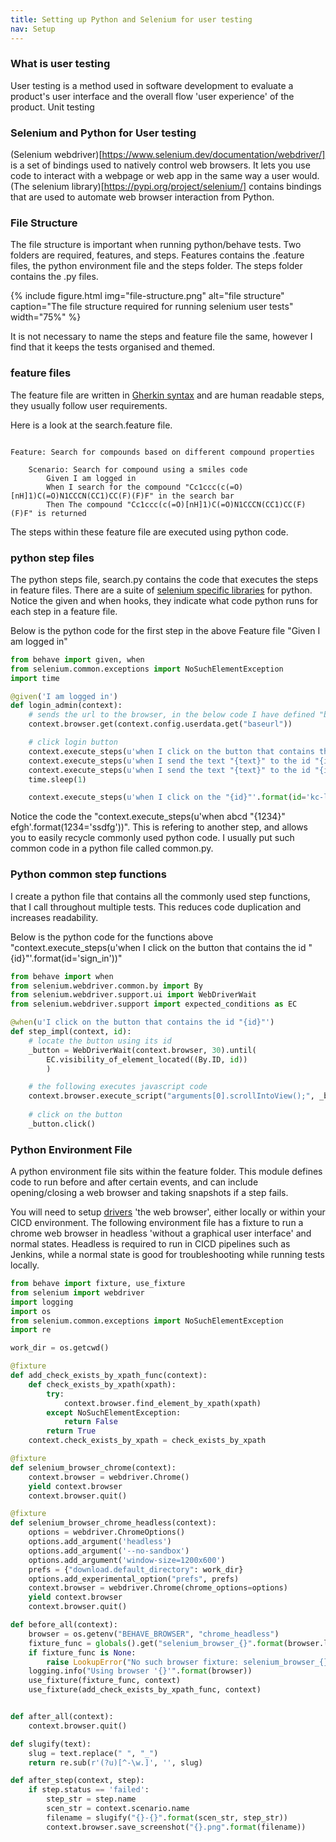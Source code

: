 ```yaml
---
title: Setting up Python and Selenium for user testing
nav: Setup
---
```


### What is user testing

User testing is a method used in software development to evaluate a product's user interface and the overall flow 'user experience' of the product. Unit testing 


### Selenium and Python for User testing

(Selenium webdriver)[https://www.selenium.dev/documentation/webdriver/] is a set of bindings used to natively control web browsers. It lets you use code to interact with a webpage or web app in the same way a user would. 
(The selenium library)[https://pypi.org/project/selenium/] contains bindings that are used to automate web browser interaction from Python.




### File Structure

The file structure is important when running python/behave tests. Two folders are required, features, and steps. Features contains the .feature files, the python environment file and the steps folder. The steps folder contains the .py files.

{% include figure.html img="file-structure.png" alt="file structure" caption="The file structure required for running selenium user tests" width="75%" %}

It is not necessary to name the steps and feature file the same, however I find that it keeps the tests organised and themed.

### feature files
The feature file are written in [Gherkin syntax](https://cucumber.io/docs/gherkin/) and are human readable steps, they usually follow user requirements.


Here is a look at the search.feature file.
```gherkin

Feature: Search for compounds based on different compound properties

    Scenario: Search for compound using a smiles code
        Given I am logged in
        When I search for the compound "Cc1ccc(c(=O)[nH]1)C(=O)N1CCCN(CC1)CC(F)(F)F" in the search bar
        Then The compound "Cc1ccc(c(=O)[nH]1)C(=O)N1CCCN(CC1)CC(F)(F)F" is returned

```
The steps within these feature file are executed using python code.

### python step files
The python steps file, search.py contains the code that executes the steps in feature files. There are a suite of [selenium specific libraries](https://selenium-python.readthedocs.io/) for python.
Notice the given and when hooks, they indicate what code python runs for each step in a feature file.

Below is the python code for the first step in the above Feature file "Given I am logged in"

```python
from behave import given, when
from selenium.common.exceptions import NoSuchElementException
import time

@given('I am logged in')
def login_admin(context):
    # sends the url to the browser, in the below code I have defined "baseurl" in the bash code that runs the users tests
    context.browser.get(context.config.userdata.get("baseurl"))

    # click login button
    context.execute_steps(u'when I click on the button that contains the link_text "{link_text}"'.format(link_text='Sign In'))   
    context.execute_steps(u'when I send the text "{text}" to the id "{id}"'.format(text=context.config.userdata.get("username"), id="username"))
    context.execute_steps(u'when I send the text "{text}" to the id "{id}"'.format(text=context.config.userdata.get("password"), id="password"))
    time.sleep(1)

    context.execute_steps(u'when I click on the "{id}"'.format(id='kc-login'))
```

Notice the code the "context.execute_steps(u'when abcd "{1234}" efgh'.format(1234='ssdfg'))". This is refering to another step, and allows you to easily recycle commonly used python code. I usually put such common code in a python file called common.py.

### Python common step functions
I create a python file that contains all the commonly used step functions, that I call throughout multiple tests. This reduces code duplication and increases readability. 

Below is the python code for the functions above "context.execute_steps(u'when I click on the button that contains the id "{id}"'.format(id='sign_in'))"

```python
from behave import when
from selenium.webdriver.common.by import By
from selenium.webdriver.support.ui import WebDriverWait
from selenium.webdriver.support import expected_conditions as EC

@when(u'I click on the button that contains the id "{id}"')
def step_impl(context, id):
    # locate the button using its id
    _button = WebDriverWait(context.browser, 30).until(
        EC.visibility_of_element_located((By.ID, id))
        )

    # the following executes javascript code
    context.browser.execute_script("arguments[0].scrollIntoView();", _button)
    
    # click on the button
    _button.click()
```

### Python Environment File
A python environment file sits within the feature folder. This module defines code to run before and after certain events, and can include opening/closing a web browser and taking snapshots if a step fails.

You will need to setup [drivers](https://selenium-python.readthedocs.io/installation.html#drivers) 'the web browser', either locally or within your CICD environment. The following environment file has a fixture to run a chrome web browser in headless 'without a graphical user interface' and normal states. Headless is required to run in CICD pipelines such as Jenkins, while a normal state is good for troubleshooting while running tests locally.

```python
from behave import fixture, use_fixture
from selenium import webdriver
import logging
import os
from selenium.common.exceptions import NoSuchElementException
import re

work_dir = os.getcwd()

@fixture
def add_check_exists_by_xpath_func(context):
    def check_exists_by_xpath(xpath):
        try:
            context.browser.find_element_by_xpath(xpath)
        except NoSuchElementException:
            return False
        return True
    context.check_exists_by_xpath = check_exists_by_xpath

@fixture
def selenium_browser_chrome(context):
    context.browser = webdriver.Chrome()
    yield context.browser
    context.browser.quit()

@fixture
def selenium_browser_chrome_headless(context):
    options = webdriver.ChromeOptions()
    options.add_argument('headless')
    options.add_argument('--no-sandbox')
    options.add_argument('window-size=1200x600')
    prefs = {"download.default_directory": work_dir}
    options.add_experimental_option("prefs", prefs)
    context.browser = webdriver.Chrome(chrome_options=options)
    yield context.browser
    context.browser.quit()

def before_all(context):
    browser = os.getenv("BEHAVE_BROWSER", "chrome_headless")
    fixture_func = globals().get("selenium_browser_{}".format(browser.lower().strip()), None)
    if fixture_func is None:
        raise LookupError("No such browser fixture: selenium_browser_{}".format(browser.lower().strip()))
    logging.info("Using browser '{}'".format(browser))
    use_fixture(fixture_func, context)
    use_fixture(add_check_exists_by_xpath_func, context)


def after_all(context):
    context.browser.quit()

def slugify(text):
    slug = text.replace(" ", "_")
    return re.sub(r'(?u)[^-\w.]', '', slug)

def after_step(context, step):
    if step.status == 'failed':
        step_str = step.name
        scen_str = context.scenario.name
        filename = slugify("{}-{}".format(scen_str, step_str))
        context.browser.save_screenshot("{}.png".format(filename))
```




